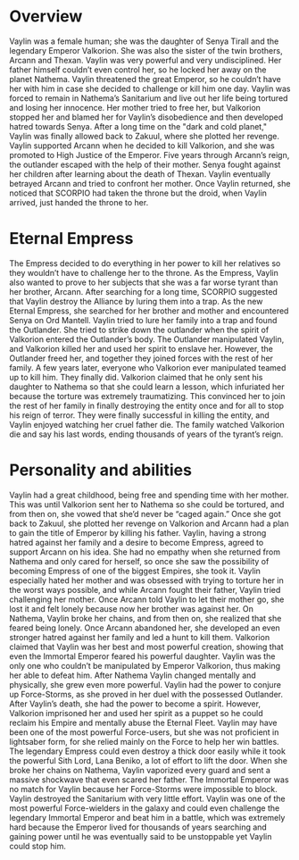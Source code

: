 # Overview

Vaylin was a female human; she was the daughter of Senya Tirall and the legendary Emperor Valkorion.
She was also the sister of the twin brothers, Arcann and Thexan.
Vaylin was very powerful and very undisciplined.
Her father himself couldn’t even control her, so he locked her away on the planet Nathema.
Vaylin threatened the great Emperor, so he couldn’t have her with him in case she decided to challenge or kill him one day.
Vaylin was forced to remain in Nathema’s Sanitarium and live out her life being tortured and losing her innocence.
Her mother tried to free her, but Valkorion stopped her and blamed her for Vaylin’s disobedience and then developed hatred towards Senya.
After a long time on the "dark and cold planet," Vaylin was finally allowed back to Zakuul, where she plotted her revenge.
Vaylin supported Arcann when he decided to kill Valkorion, and she was promoted to High Justice of the Emperor.
Five years through Arcann’s reign, the outlander escaped with the help of their mother.
Senya fought against her children after learning about the death of Thexan.
Vaylin eventually betrayed Arcann and tried to confront her mother.
Once Vaylin returned, she noticed that SCORPIO had taken the throne but the droid, when Vaylin arrived, just handed the throne to her.

# Eternal Empress

The Empress decided to do everything in her power to kill her relatives so they wouldn’t have to challenge her to the throne.
As the Empress, Vaylin also wanted to prove to her subjects that she was a far worse tyrant than her brother, Arcann.
After searching for a long time, SCORPIO suggested that Vaylin destroy the Alliance by luring them into a trap.
As the new Eternal Empress, she searched for her brother and mother and encountered Senya on Ord Mantell.
Vaylin tried to lure her family into a trap and found the Outlander.
She tried to strike down the outlander when the spirit of Valkorion entered the Outlander’s body.
The Outlander manipulated Vaylin, and Valkorion killed her and used her spirit to enslave her.
However, the Outlander freed her, and together they joined forces with the rest of her family.
A few years later, everyone who Valkorion ever manipulated teamed up to kill him.
They finally did.
Valkorion claimed that he only sent his daughter to Nathema so that she could learn a lesson, which infuriated her because the torture was extremely traumatizing.
This convinced her to join the rest of her family in finally destroying the entity once and for all to stop his reign of terror.
They were finally successful in killing the entity, and Vaylin enjoyed watching her cruel father die.
The family watched Valkorion die and say his last words, ending thousands of years of the tyrant’s reign.

# Personality and abilities

Vaylin had a great childhood, being free and spending time with her mother.
This was until Valkorion sent her to Nathema so she could be tortured, and from then on, she vowed that she’d never be “caged again.” Once she got back to Zakuul, she plotted her revenge on Valkorion and Arcann had a plan to gain the title of Emperor by killing his father.
Vaylin, having a strong hatred against her family and a desire to become Empress, agreed to support Arcann on his idea.
She had no empathy when she returned from Nathema and only cared for herself, so once she saw the possibility of becoming Empress of one of the biggest Empires, she took it.
Vaylin especially hated her mother and was obsessed with trying to torture her in the worst ways possible, and while Arcann fought their father, Vaylin tried challenging her mother.
Once Arcann told Vaylin to let their mother go, she lost it and felt lonely because now her brother was against her.
On Nathema, Vaylin broke her chains, and from then on, she realized that she feared being lonely.
Once Arcann abandoned her, she developed an even stronger hatred against her family and led a hunt to kill them.
Valkorion claimed that Vaylin was her best and most powerful creation, showing that even the Immortal Emperor feared his powerful daughter.
Vaylin was the only one who couldn’t be manipulated by Emperor Valkorion, thus making her able to defeat him.
After Nathema Vaylin changed mentally and physically, she grew even more powerful.
Vaylin had the power to conjure up Force-Storms, as she proved in her duel with the possessed Outlander.
After Vaylin’s death, she had the power to become a spirit.
However, Valkorion imprisoned her and used her spirit as a puppet so he could reclaim his Empire and mentally abuse the Eternal Fleet.
Vaylin may have been one of the most powerful Force-users, but she was not proficient in lightsaber form, for she relied mainly on the Force to help her win battles.
The legendary Empress could even destroy a thick door easily while it took the powerful Sith Lord, Lana Beniko, a lot of effort to lift the door.
When she broke her chains on Nathema, Vaylin vaporized every guard and sent a massive shockwave that even scared her father.
The Immortal Emperor was no match for Vaylin because her Force-Storms were impossible to block.
Vaylin destroyed the Sanitarium with very little effort.
Vaylin was one of the most powerful Force-wielders in the galaxy and could even challenge the legendary Immortal Emperor and beat him in a battle, which was extremely hard because the Emperor lived for thousands of years searching and gaining power until he was eventually said to be unstoppable yet Vaylin could stop him.
